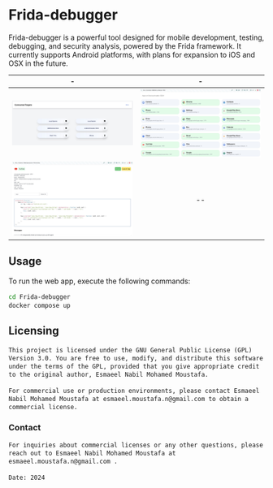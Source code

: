 # Frida-debugger

Frida-debugger is a powerful tool designed for mobile development, testing, debugging, and security analysis, powered by the Frida framework. It currently supports Android platforms, with plans for expansion to iOS and OSX in the future.



|                     -                     |               -                |
| :--------------------------------------------: | :----------------------------------------: |
| ![Frida-debugger Screenshot](/art/devices.jpg) | ![Frida-debugger Screenshot](/art/apps.jpg) |
|  ![Frida-debugger Screenshot](/art/appin.jpg)  |                     --                     |

## Usage

To run the web app, execute the following commands:

```bash
cd Frida-debugger
docker compose up
```




## Licensing
```
This project is licensed under the GNU General Public License (GPL) Version 3.0. You are free to use, modify, and distribute this software under the terms of the GPL, provided that you give appropriate credit to the original author, Esmaeel Nabil Mohamed Moustafa.

For commercial use or production environments, please contact Esmaeel Nabil Mohamed Moustafa at esmaeel.moustafa.n@gmail.com to obtain a commercial license.
```

### Contact

```
For inquiries about commercial licenses or any other questions, please reach out to Esmaeel Nabil Mohamed Moustafa at esmaeel.moustafa.n@gmail.com .

Date: 2024
```
